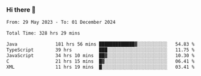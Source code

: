 ### Hi there 👋

<!--START_SECTION:waka-->

```txt
From: 29 May 2023 - To: 01 December 2024

Total Time: 328 hrs 29 mins

Java              181 hrs 56 mins █████████████▓░░░░░░░░░░░   54.83 %
TypeScript        39 hrs          ███░░░░░░░░░░░░░░░░░░░░░░   11.75 %
JavaScript        34 hrs 10 mins  ██▓░░░░░░░░░░░░░░░░░░░░░░   10.30 %
C                 21 hrs 15 mins  █▓░░░░░░░░░░░░░░░░░░░░░░░   06.41 %
XML               11 hrs 19 mins  █░░░░░░░░░░░░░░░░░░░░░░░░   03.41 %
```

<!--END_SECTION:waka-->
<!--
**the-beef-calculator/the-beef-calculator** is a ✨ _special_ ✨ repository because its `README.md` (this file) appears on your GitHub profile.

Here are some ideas to get you started:

- 🔭 I’m currently working on ...
- 🌱 I’m currently learning ...
- 👯 I’m looking to collaborate on ...
- 🤔 I’m looking for help with ...
- 💬 Ask me about ...
- 📫 How to reach me: ...
- 😄 Pronouns: ...
- ⚡ Fun fact: ...
-->
